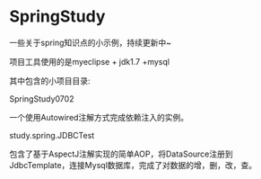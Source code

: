 # SpringStudy
一些关于spring知识点的小示例，持续更新中~

项目工具使用的是myeclipse + jdk1.7 +mysql

其中包含的小项目目录:

SpringStudy0702

一个使用Autowired注解方式完成依赖注入的实例。

study.spring.JDBCTest

包含了基于AspectJ注解实现的简单AOP，将DataSource注册到JdbcTemplate，连接Mysql数据库，完成了对数据的增，删，改，查。

